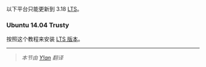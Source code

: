 以下平台只能更新到 3.18 [LTS](./introduction#lts-releases)。

### Ubuntu 14.04 Trusty

按照这个教程来安装 [LTS 版本](/hhvm/installation/linux#obtaining-lts-releases)。

---

> *本节由 [Y!an](https://yian.me/blog/) 翻译*
